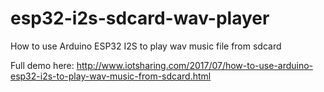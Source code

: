# esp32-i2s-sdcard-wav-player
How to use Arduino ESP32 I2S to play wav music file from sdcard

Full demo here: http://www.iotsharing.com/2017/07/how-to-use-arduino-esp32-i2s-to-play-wav-music-from-sdcard.html
